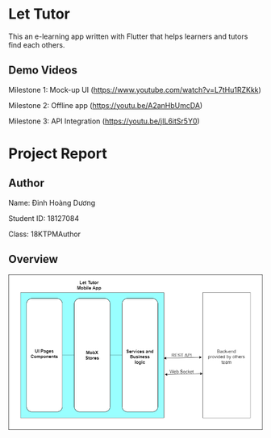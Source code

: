 # Let Tutor

This an e-learning app written with Flutter that helps learners and tutors find each others.

## Demo Videos

Milestone 1: Mock-up UI (https://www.youtube.com/watch?v=L7tHu1RZKkk)

Milestone 2: Offline app (https://youtu.be/A2anHbUmcDA)

Milestone 3: API Integration (https://youtu.be/jIL6itSr5Y0)

# Project Report

## Author

Name: Đinh Hoàng Dương

Student ID: 18127084

Class: 18KTPMAuthor

## Overview

![architecture](README.assets/architecture-16534044193182-16534044347724.png)